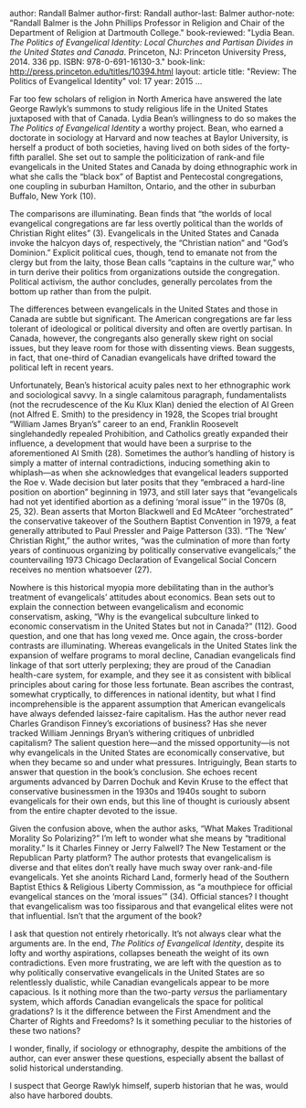 author: Randall Balmer
author-first: Randall
author-last: Balmer
author-note: "Randall Balmer is the John Phillips Professor in Religion and Chair of the Department of Religion at Dartmouth College."
book-reviewed: "Lydia Bean. <em>The Politics of Evangelical Identity: Local Churches and Partisan Divides in the United States and Canada</em>. Princeton, NJ: Princeton University Press, 2014. 336 pp. ISBN: 978-0-691-16130-3."
book-link: http://press.princeton.edu/titles/10394.html
layout: article
title: "Review: The Politics of Evangelical Identity"
vol: 17
year: 2015
...

Far too few scholars of religion in North America have answered the late George Rawlyk’s summons to study religious life in the United States juxtaposed with that of Canada. Lydia Bean’s willingness to do so makes the *The Politics of Evangelical Identity* a worthy project. Bean, who earned a doctorate in sociology at Harvard and now teaches at Baylor University, is herself a product of both societies, having lived on both sides of the forty-fifth parallel. She set out to sample the politicization of rank-and file evangelicals in the United States and Canada by doing ethnographic work in what she calls the “black box” of Baptist and Pentecostal congregations, one coupling in suburban Hamilton, Ontario, and the other in suburban Buffalo, New York (10).

The comparisons are illuminating. Bean finds that “the worlds of local evangelical congregations are far less overtly political than the worlds of Christian Right elites” (3). Evangelicals in the United States and Canada invoke the halcyon days of, respectively, the “Christian nation” and “God’s Dominion.” Explicit political cues, though, tend to emanate not from the clergy but from the laity, those Bean calls “captains in the culture war,” who in turn derive their politics from organizations outside the congregation. Political activism, the author concludes, generally percolates from the bottom up rather than from the pulpit.

The differences between evangelicals in the United States and those in Canada are subtle but significant. The American congregations are far less tolerant of ideological or political diversity and often are overtly partisan. In Canada, however, the congregants also generally skew right on social issues, but they leave room for those with dissenting views. Bean suggests, in fact, that one-third of Canadian evangelicals have drifted toward the political left in recent years.

Unfortunately, Bean’s historical acuity pales next to her ethnographic work and sociological savvy. In a single calamitous paragraph, fundamentalists (not the recrudescence of the Ku Klux Klan) denied the election of Al Green (not Alfred E. Smith) to the presidency in 1928, the Scopes trial brought “William James Bryan’s” career to an end, Franklin Roosevelt singlehandedly repealed Prohibition, and Catholics greatly expanded their influence, a development that would have been a surprise to the aforementioned Al Smith (28). Sometimes the author’s handling of history is simply a matter of internal contradictions, inducing something akin to whiplash—as when she acknowledges that evangelical leaders supported the Roe v. Wade decision but later posits that they “embraced a hard-line position on abortion” beginning in 1973, and still later says that “evangelicals had not yet identified abortion as a defining ‘moral issue’” in the 1970s (8, 25, 32). Bean asserts that Morton Blackwell and Ed McAteer “orchestrated” the conservative takeover of the Southern Baptist Convention in 1979, a feat generally attributed to Paul Pressler and Paige Patterson (33). “The ‘New’ Christian Right,” the author writes, “was the culmination of more than forty years of continuous organizing by politically conservative evangelicals;” the countervailing 1973 Chicago Declaration of Evangelical Social Concern receives no mention whatsoever (27).

Nowhere is this historical myopia more debilitating than in the author’s treatment of evangelicals’ attitudes about economics. Bean sets out to explain the connection between evangelicalism and economic conservatism, asking, “Why is the evangelical subculture linked to economic conservatism in the United States but not in Canada?” (112). Good question, and one that has long vexed me. Once again, the cross-border contrasts are illuminating. Whereas evangelicals in the United States link the expansion of welfare programs to moral decline, Canadian evangelicals find linkage of that sort utterly perplexing; they are proud of the Canadian health-care system, for example, and they see it as consistent with biblical principles about caring for those less fortunate. Bean ascribes the contrast, somewhat cryptically, to differences in national identity, but what I find incomprehensible is the apparent assumption that American evangelicals have always defended laissez-faire capitalism. Has the author never read Charles
Grandison Finney’s excoriations of business? Has she never tracked William Jennings Bryan’s withering critiques of unbridled capitalism? The salient question here—and the missed opportunity—is not why evangelicals in the United States are economically conservative, but when they became so and under what pressures. Intriguingly, Bean starts to answer that question in the book’s conclusion. She echoes recent arguments advanced by Darren Dochuk and Kevin Kruse to the effect that conservative businessmen in the 1930s and 1940s sought to suborn evangelicals for their own ends, but this line of thought is curiously absent from the entire chapter devoted to the issue.

Given the confusion above, when the author asks, “What Makes Traditional Morality So Polarizing?” I’m left to wonder what she means by “traditional morality.” Is it Charles Finney or Jerry Falwell? The New Testament or the Republican Party platform? The author protests that evangelicalism is diverse and that elites don’t really have much sway over rank-and-file evangelicals. Yet she anoints Richard Land, formerly head of the Southern Baptist Ethics & Religious Liberty Commission, as “a mouthpiece for official evangelical stances on the ‘moral issues’” (34). Official stances? I thought that evangelicalism was too fissiparous and that evangelical elites were not that influential. Isn’t that the argument of the book?

I ask that question not entirely rhetorically. It’s not always clear what the arguments are. In the end, *The Politics of Evangelical Identity*, despite its lofty and worthy aspirations, collapses beneath the weight of its own contradictions. Even more frustrating, we are left with the question as to why politically conservative evangelicals in the United States are so relentlessly dualistic, while Canadian evangelicals appear to be more capacious. Is it nothing more than the two-party *versus* the parliamentary system, which affords Canadian evangelicals the space for political gradations? Is it the difference between the First Amendment and the Charter of Rights and Freedoms? Is it something peculiar to the histories of these two nations?

I wonder, finally, if sociology or ethnography, despite the ambitions of the author, can ever answer these questions, especially absent the ballast of solid historical understanding.

I suspect that George Rawlyk himself, superb historian that he was, would also have harbored doubts.
